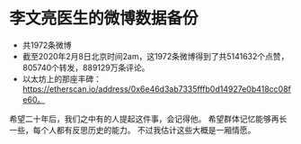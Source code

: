 # 李文亮医生的微博数据备份

* 共1972条微博
* 截至2020年2月8日北京时间2am，这1972条微博得到了共5141632个点赞，805740个转发，889129万条评论。
* 以太坊上的那座丰碑：https://etherscan.io/address/0x6e46d3ab7335fffb0d14927e0b418cc08fe60。

希望二十年后，我们之中有的人提起这件事，会记得他。
希望群体记忆能够再长一些，每个人都有反思历史的能力。
不过我估计这些大概是一厢情愿。
